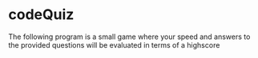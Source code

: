 # codeQuiz
The following program is a small game where your speed and answers to the provided questions will be evaluated in terms of a highscore
